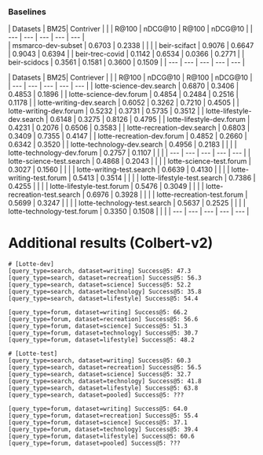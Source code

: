 
### Baselines
| Datasets                      | BM25<td colspan=2>| Contriver<td colspan=2>  |
|                               | R@100   | nDCG@10 | R@100  | nDCG@10         | 
| ---                           | ---     | ---     | ---    | ---             |  
| msmarco-dev-subset            | 0.6703  | 0.2338  |        |                 |
| beir-scifact                  | 0.9076  | 0.6647  | 0.9043 | 0.6394          |
| beir-trec-covid               | 0.1142  | 0.6534  | 0.0366 | 0.2771          |
| beir-scidocs                  | 0.3561  | 0.1581  | 0.3600 | 0.1509          |
| ---                           | ---     | ---     | ---    | ---             |  

| Datasets                      | BM25<td colspan=2>| Contriever<td colspan=2> |
|                               | R@100   | nDCG@10 | R@100  | nDCG@10         |
| ---                           | ---     | ---     | ---    | ---             | 
| lotte-science-dev.search      | 0.6870  | 0.3406  | 0.4853 | 0.1896          |
| lotte-science-dev.forum       | 0.4854  | 0.2484  | 0.2516 | 0.1178          |
| lotte-writing-dev.search      | 0.6052  | 0.3262  | 0.7210 | 0.4505          |
| lotte-writing-dev.forum       | 0.5232  | 0.3731  | 0.5735 | 0.3512          |
| lotte-lifestyle-dev.search    | 0.6148  | 0.3275  | 0.8126 | 0.4795          |
| lotte-lifestyle-dev.forum     | 0.4231  | 0.2076  | 0.6506 | 0.3583          |
| lotte-recreation-dev.search   | 0.6803  | 0.3409  | 0.7355 | 0.4147          |
| lotte-recreation-dev.forum    | 0.4852  | 0.2660  | 0.6342 | 0.3520          |
| lotte-technology-dev.search   | 0.4956  | 0.2183  |        |                 |
| lotte-technology-dev.forum    | 0.2757  | 0.1107  |        |                 |
| ---                           | ---     | ---     | ---    | ---             | 
| lotte-science-test.search     | 0.4868  | 0.2043  |        |                 |
| lotte-science-test.forum      | 0.3027  | 0.1560  |        |                 |
| lotte-writing-test.search     | 0.6639  | 0.4130  |        |                 |
| lotte-writing-test.forum      | 0.5413  | 0.3514  |        |                 |
| lotte-lifestyle-test.search   | 0.7386  | 0.4255  |        |                 |
| lotte-lifestyle-test.forum    | 0.5476  | 0.3049  |        |                 |
| lotte-recreation-test.search  | 0.6976  | 0.3928  |        |                 |
| lotte-recreation-test.forum   | 0.5699  | 0.3247  |        |                 |
| lotte-technology-test.search  | 0.5637  | 0.2525  |        |                 |
| lotte-technology-test.forum   | 0.3350  | 0.1508  |        |                 |
| ---                           | ---     | ---     | ---    | ---             |

# Additional results (Colbert-v2)
```
# [Lotte-dev]
[query_type=search, dataset=writing] Success@5: 47.3
[query_type=search, dataset=recreation] Success@5: 56.3
[query_type=search, dataset=science] Success@5: 52.2
[query_type=search, dataset=technology] Success@5: 35.8
[query_type=search, dataset=lifestyle] Success@5: 54.4

[query_type=forum, dataset=writing] Success@5: 66.2
[query_type=forum, dataset=recreation] Success@5: 56.6
[query_type=forum, dataset=science] Success@5: 51.3
[query_type=forum, dataset=technology] Success@5: 30.7
[query_type=forum, dataset=lifestyle] Success@5: 48.2

# [Lotte-test]
[query_type=search, dataset=writing] Success@5: 60.3
[query_type=search, dataset=recreation] Success@5: 56.5
[query_type=search, dataset=science] Success@5: 32.7
[query_type=search, dataset=technology] Success@5: 41.8
[query_type=search, dataset=lifestyle] Success@5: 63.8
[query_type=search, dataset=pooled] Success@5: ???

[query_type=forum, dataset=writing] Success@5: 64.0
[query_type=forum, dataset=recreation] Success@5: 55.4
[query_type=forum, dataset=science] Success@5: 37.1
[query_type=forum, dataset=technology] Success@5: 39.4
[query_type=forum, dataset=lifestyle] Success@5: 60.6
[query_type=forum, dataset=pooled] Success@5: ???
```
